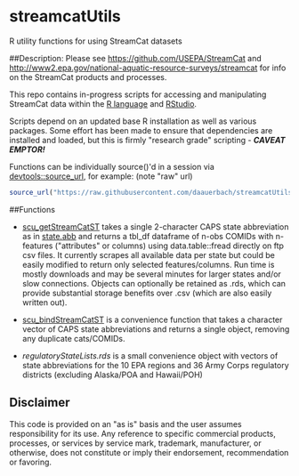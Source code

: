 # streamcatUtils
R utility functions for using StreamCat datasets



##Description: 
Please see
https://github.com/USEPA/StreamCat
and 
http://www2.epa.gov/national-aquatic-resource-surveys/streamcat
for info on the StreamCat products and processes.

This repo contains in-progress scripts for accessing and manipulating StreamCat data within the [R language](http://cran.us.r-project.org/) and [RStudio](https://www.rstudio.com/).

Scripts depend on an updated base R installation as well as various packages. Some effort has been made to ensure that dependencies are installed and loaded, but this is firmly "research grade" scripting - **_CAVEAT EMPTOR!_**

Functions can be individually source()'d in a session via [devtools::source_url](http://www.inside-r.org/packages/cran/devtools/docs/source_url), for example: (note "raw" url)
```R
source_url("https://raw.githubusercontent.com/daauerbach/streamcatUtils/master/scu_getStreamCatST.R")
```

##Functions

 + [scu\_getStreamCatST](https://github.com/daauerbach/streamcatUtils/blob/master/scu_getStreamCatST.R) takes a single 2-character CAPS state abbreviation as in [state.abb](http://www.inside-r.org/r-doc/datasets/state) and returns a tbl_df dataframe of n-obs COMIDs with n-features ("attributes" or columns) using data.table::fread directly on ftp csv files. It currently scrapes all available data per state but could be easily modified to return only selected features/columns. Run time is mostly downloads and may be several minutes for larger states and/or slow connections. Objects can optionally be retained as .rds, which can provide substantial storage benefits over .csv (which are also easily written out).

 + [scu\_bindStreamCatST](https://github.com/daauerbach/streamcatUtils/blob/master/scu_bindStreamCatST.R) is a convenience function that takes a character vector of CAPS state abbreviations and returns a single object, removing any duplicate cats/COMIDs. 

 + *regulatoryStateLists.rds* is a small convenience object with vectors of state abbreviations for the 10 EPA regions and 36 Army Corps regulatory districts (excluding Alaska/POA and Hawaii/POH)



## Disclaimer
This code is provided on an "as is" basis and the user assumes responsibility for its use.  Any reference to specific commercial products, processes, or services by service mark, trademark, manufacturer, or otherwise, does not constitute or imply their endorsement, recommendation or favoring.


